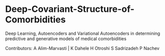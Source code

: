 # Deep-Covariant-Structure-of-Comorbidities
Deep Learning, Autoencoders and Variational Autoencoders in determining predictive and generative models of medical comorbidities


Contributors:
A Alim-Marvasti |
K Dahele
H Otroshi
S Sadrizadeh
P Nachev
